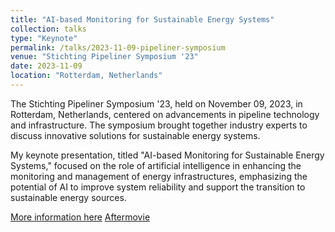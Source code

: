 ```yaml
---
title: "AI-based Monitoring for Sustainable Energy Systems"
collection: talks
type: "Keynote"
permalink: /talks/2023-11-09-pipeliner-symposium
venue: "Stichting Pipeliner Symposium '23"
date: 2023-11-09
location: "Rotterdam, Netherlands"
---
```

The Stichting Pipeliner Symposium '23, held on November 09, 2023, in Rotterdam, Netherlands, centered on advancements in pipeline technology and infrastructure. The symposium brought together industry experts to discuss innovative solutions for sustainable energy systems.

My keynote presentation, titled "AI-based Monitoring for Sustainable Energy Systems," focused on the role of artificial intelligence in enhancing the monitoring and management of energy infrastructures, emphasizing the potential of AI to improve system reliability and support the transition to sustainable energy sources.

[More information here](https://bigleidingen.eu/agenda/item/pipeliner-symposium/)  [Aftermovie](https://www.youtube.com/watch?v=8UQwg9gzWSQ)

